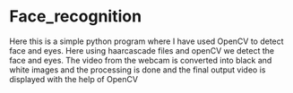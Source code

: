 # Face_recognition
Here this is a simple python program where I have used OpenCV to detect face and eyes.
Here using haarcascade files and openCV we detect the face and eyes. The video from the webcam is converted into black and white images and the processing is done and the final output video is displayed with the help of OpenCV
